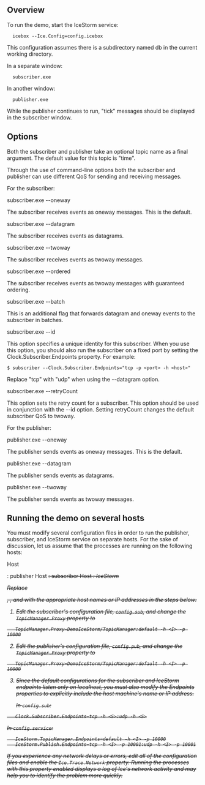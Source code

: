 Overview
--------

To run the demo, start the IceStorm service:

      icebox --Ice.Config=config.icebox

This configuration assumes there is a subdirectory named db in the
current working directory.

In a separate window:

      subscriber.exe

In another window:

      publisher.exe

While the publisher continues to run, "tick" messages should be
displayed in the subscriber window.


Options
-------

Both the subscriber and publisher take an optional topic name as a
final argument. The default value for this topic is "time".

Through the use of command-line options both the subscriber and
publisher can use different QoS for sending and receiving messages.

For the subscriber:

subscriber.exe --oneway

  The subscriber receives events as oneway messages. This is the
  default.

subscriber.exe --datagram

  The subscriber receives events as datagrams.

subscriber.exe --twoway

  The subscriber receives events as twoway messages.

subscriber.exe --ordered

  The subscriber receives events as twoway messages with guaranteed
  ordering.

subscriber.exe --batch

  This is an additional flag that forwards datagram and oneway events
  to the subscriber in batches.

subscriber.exe --id <id>

  This option specifies a unique identity for this subscriber. When
  you use this option, you should also run the subscriber on a fixed
  port by setting the Clock.Subscriber.Endpoints property. For
  example:

    $ subscriber --Clock.Subscriber.Endpoints="tcp -p <port> -h <host>"

  Replace "tcp" with "udp" when using the --datagram option.

subscriber.exe --retryCount <count>

  This option sets the retry count for a subscriber. This option
  should be used in conjunction with the --id option. Setting
  retryCount changes the default subscriber QoS to twoway.

For the publisher:

publisher.exe --oneway

  The publisher sends events as oneway messages. This is the default.

publisher.exe --datagram

  The publisher sends events as datagrams.

publisher.exe --twoway

  The publisher sends events as twoway messages.


Running the demo on several hosts
---------------------------------

You must modify several configuration files in order to run the
publisher, subscriber, and IceStorm service on separate hosts. For
the sake of discussion, let us assume that the processes are running
on the following hosts:

  Host <P>: publisher
  Host <S>: subscriber
  Host <I>: IceStorm

Replace <P>, <S>, and <I> with the appropriate host names or IP
addresses in the steps below:

1. Edit the subscriber's configuration file, `config.sub`, and change
   the `TopicManager.Proxy` property to
```
   TopicManager.Proxy=DemoIceStorm/TopicManager:default -h <I> -p 10000
```
2. Edit the publisher's configuration file, `config.pub`, and change
   the `TopicManager.Proxy` property to
```
   TopicManager.Proxy=DemoIceStorm/TopicManager:default -h <I> -p 10000
```
3. Since the default configurations for the subscriber and IceStorm
   endpoints listen only on localhost, you must also modify the Endpoints
   properties to explicitly include the host machine's name or IP
   address.

   In `config.sub`:
```
   Clock.Subscriber.Endpoints=tcp -h <S>:udp -h <S>
```
   In `config.service`:
```
   IceStorm.TopicManager.Endpoints=default -h <I> -p 10000
   IceStorm.Publish.Endpoints=tcp -h <I> -p 10001:udp -h <I> -p 10001
```
If you experience any network delays or errors, edit all of the
configuration files and enable the `Ice.Trace.Network` property. Running
the processes with this property enabled displays a log of Ice's
network activity and may help you to identify the problem more
quickly.
